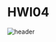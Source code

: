 # HWI04
![header](https://capsule-render.vercel.app/api?type=wave&color=gradient&height=300&section=footer&text=capsule%20render&fontSize=90)
